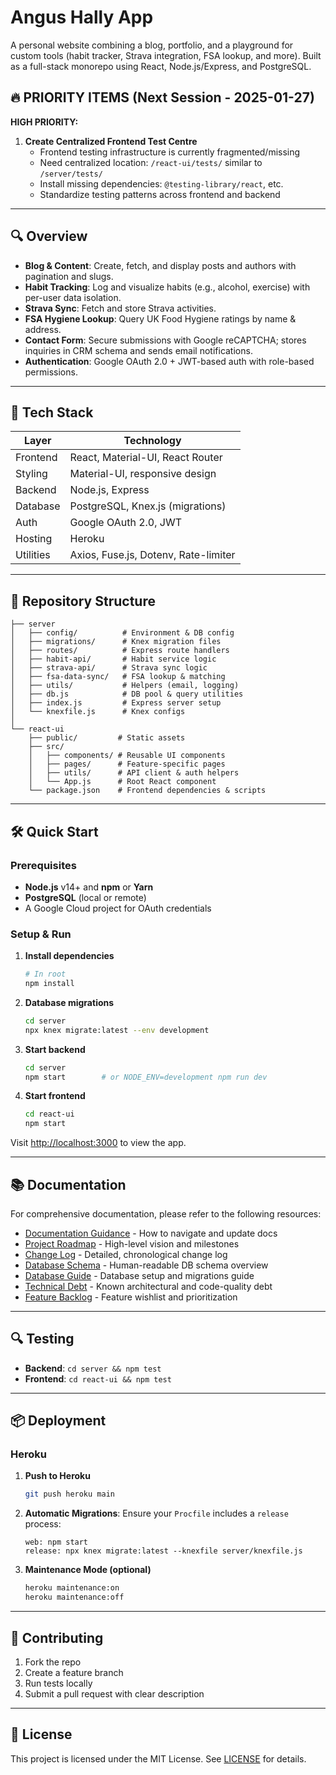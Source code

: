 # Angus Hally App

A personal website combining a blog, portfolio, and a playground for custom tools (habit tracker, Strava integration, FSA lookup, and more). Built as a full-stack monorepo using React, Node.js/Express, and PostgreSQL.

## 🔥 PRIORITY ITEMS (Next Session - 2025-01-27)

**HIGH PRIORITY:**
1. **Create Centralized Frontend Test Centre**
   - Frontend testing infrastructure is currently fragmented/missing
   - Need centralized location: `/react-ui/tests/` similar to `/server/tests/`
   - Install missing dependencies: `@testing-library/react`, etc.
   - Standardize testing patterns across frontend and backend

---

## 🔍 Overview

* **Blog & Content**: Create, fetch, and display posts and authors with pagination and slugs.
* **Habit Tracking**: Log and visualize habits (e.g., alcohol, exercise) with per-user data isolation.
* **Strava Sync**: Fetch and store Strava activities.
* **FSA Hygiene Lookup**: Query UK Food Hygiene ratings by name & address.
* **Contact Form**: Secure submissions with Google reCAPTCHA; stores inquiries in CRM schema and sends email notifications.
* **Authentication**: Google OAuth 2.0 + JWT-based auth with role-based permissions.

---

## 🚀 Tech Stack

| Layer     | Technology                           |
| --------- | ------------------------------------ |
| Frontend  | React, Material-UI, React Router     |
| Styling   | Material-UI, responsive design       |
| Backend   | Node.js, Express                     |
| Database  | PostgreSQL, Knex.js (migrations)     |
| Auth      | Google OAuth 2.0, JWT                |
| Hosting   | Heroku                               |
| Utilities | Axios, Fuse.js, Dotenv, Rate-limiter |

---

## 📁 Repository Structure

```
├── server
│   ├── config/          # Environment & DB config
│   ├── migrations/      # Knex migration files
│   ├── routes/          # Express route handlers
│   ├── habit-api/       # Habit service logic
│   ├── strava-api/      # Strava sync logic
│   ├── fsa-data-sync/   # FSA lookup & matching
│   ├── utils/           # Helpers (email, logging)
│   ├── db.js            # DB pool & query utilities
│   ├── index.js         # Express server setup
│   └── knexfile.js      # Knex configs
│
└── react-ui
    ├── public/         # Static assets
    ├── src/
    │   ├── components/ # Reusable UI components
    │   ├── pages/      # Feature-specific pages
    │   ├── utils/      # API client & auth helpers
    │   └── App.js      # Root React component
    └── package.json    # Frontend dependencies & scripts
```

---

## 🛠️ Quick Start

### Prerequisites

* **Node.js** v14+ and **npm** or **Yarn**
* **PostgreSQL** (local or remote)
* A Google Cloud project for OAuth credentials

### Setup & Run

1. **Install dependencies**

   ```bash
   # In root
   npm install
   ```

2. **Database migrations**

   ```bash
   cd server
   npx knex migrate:latest --env development
   ```

3. **Start backend**

   ```bash
   cd server
   npm start        # or NODE_ENV=development npm run dev
   ```

4. **Start frontend**

   ```bash
   cd react-ui
   npm start
   ```

Visit [http://localhost:3000](http://localhost:3000) to view the app.

---

## 📚 Documentation

For comprehensive documentation, please refer to the following resources:

* [Documentation Guidance](documentation/01_guidance.md) - How to navigate and update docs
* [Project Roadmap](documentation/02_roadmap.md) - High-level vision and milestones
* [Change Log](documentation/03_updates.md) - Detailed, chronological change log
* [Database Schema](documentation/04_schema.md) - Human-readable DB schema overview
* [Database Guide](documentation/05_database.md) - Database setup and migrations guide
* [Technical Debt](documentation/06_tech_debt.md) - Known architectural and code-quality debt
* [Feature Backlog](documentation/07_backlog.md) - Feature wishlist and prioritization

---

## 🔍 Testing

* **Backend**: `cd server && npm test`
* **Frontend**: `cd react-ui && npm test`

---

## 📦 Deployment

### Heroku

1. **Push to Heroku**

   ```bash
   git push heroku main
   ```
2. **Automatic Migrations**: Ensure your `Procfile` includes a `release` process:

   ```Procfile
   web: npm start
   release: npx knex migrate:latest --knexfile server/knexfile.js
   ```
3. **Maintenance Mode (optional)**

   ```bash
   heroku maintenance:on
   heroku maintenance:off
   ```

---

## 🤝 Contributing

1. Fork the repo
2. Create a feature branch
3. Run tests locally
4. Submit a pull request with clear description

---

## 📄 License

This project is licensed under the MIT License. See [LICENSE](LICENSE) for details.